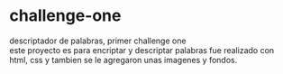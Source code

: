 # challenge-one
descriptador de palabras, primer challenge one   
este proyecto es para encriptar y descriptar palabras fue realizado con html, css y tambien se le agregaron unas imagenes y fondos.
